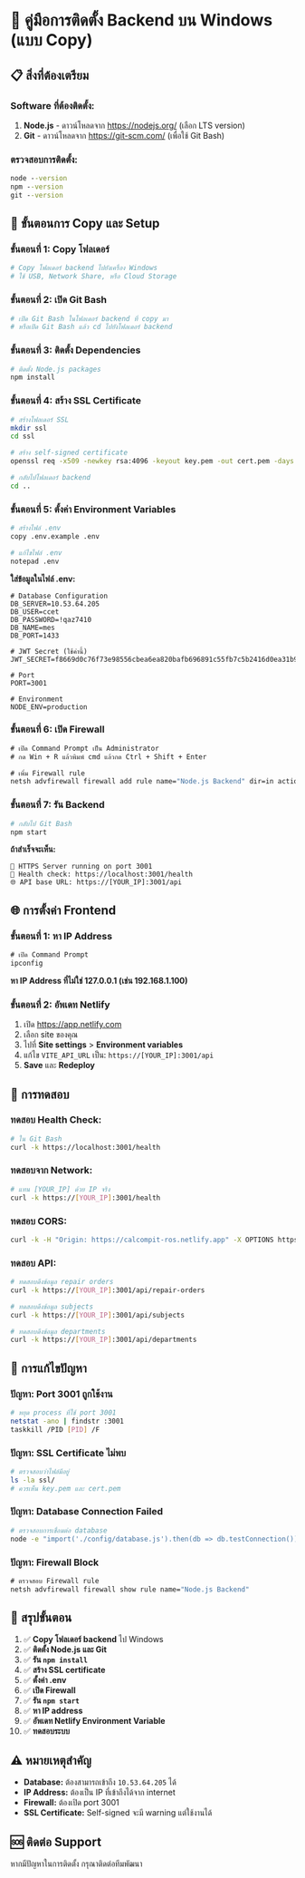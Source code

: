 # 🚀 คู่มือการติดตั้ง Backend บน Windows (แบบ Copy)

## 📋 **สิ่งที่ต้องเตรียม**

### **Software ที่ต้องติดตั้ง:**
1. **Node.js** - ดาวน์โหลดจาก https://nodejs.org/ (เลือก LTS version)
2. **Git** - ดาวน์โหลดจาก https://git-scm.com/ (เพื่อใช้ Git Bash)

### **ตรวจสอบการติดตั้ง:**
```cmd
node --version
npm --version
git --version
```

## 📁 **ขั้นตอนการ Copy และ Setup**

### **ขั้นตอนที่ 1: Copy โฟลเดอร์**
```bash
# Copy โฟลเดอร์ backend ไปยังเครื่อง Windows
# ใช้ USB, Network Share, หรือ Cloud Storage
```

### **ขั้นตอนที่ 2: เปิด Git Bash**
```bash
# เปิด Git Bash ในโฟลเดอร์ backend ที่ copy มา
# หรือเปิด Git Bash แล้ว cd ไปยังโฟลเดอร์ backend
```

### **ขั้นตอนที่ 3: ติดตั้ง Dependencies**
```bash
# ติดตั้ง Node.js packages
npm install
```

### **ขั้นตอนที่ 4: สร้าง SSL Certificate**
```bash
# สร้างโฟลเดอร์ SSL
mkdir ssl
cd ssl

# สร้าง self-signed certificate
openssl req -x509 -newkey rsa:4096 -keyout key.pem -out cert.pem -days 365 -nodes -subj "/C=TH/ST=Bangkok/L=Bangkok/O=TechFix/OU=IT/CN=localhost"

# กลับไปโฟลเดอร์ backend
cd ..
```

### **ขั้นตอนที่ 5: ตั้งค่า Environment Variables**
```bash
# สร้างไฟล์ .env
copy .env.example .env

# แก้ไขไฟล์ .env
notepad .env
```

**ใส่ข้อมูลในไฟล์ .env:**
```env
# Database Configuration
DB_SERVER=10.53.64.205
DB_USER=ccet
DB_PASSWORD=!qaz7410
DB_NAME=mes
DB_PORT=1433

# JWT Secret (ใช้ค่านี้)
JWT_SECRET=f8669d0c76f73e98556cbea6ea820bafb696891c55fb7c5b2416d0ea31b998dc392adb5cbb69d3372e35ac4deb48ad8cd7d6a8ba5dd18fb8994d58b079c8fafe

# Port
PORT=3001

# Environment
NODE_ENV=production
```

### **ขั้นตอนที่ 6: เปิด Firewall**
```cmd
# เปิด Command Prompt เป็น Administrator
# กด Win + R แล้วพิมพ์ cmd แล้วกด Ctrl + Shift + Enter

# เพิ่ม Firewall rule
netsh advfirewall firewall add rule name="Node.js Backend" dir=in action=allow protocol=TCP localport=3001
```

### **ขั้นตอนที่ 7: รัน Backend**
```bash
# กลับไป Git Bash
npm start
```

**ถ้าสำเร็จจะเห็น:**
```
🚀 HTTPS Server running on port 3001
📍 Health check: https://localhost:3001/health
🌐 API base URL: https://[YOUR_IP]:3001/api
```

## 🌐 **การตั้งค่า Frontend**

### **ขั้นตอนที่ 1: หา IP Address**
```cmd
# เปิด Command Prompt
ipconfig
```

**หา IP Address ที่ไม่ใช่ 127.0.0.1 (เช่น 192.168.1.100)**

### **ขั้นตอนที่ 2: อัพเดท Netlify**
1. เปิด https://app.netlify.com
2. เลือก site ของคุณ
3. ไปที่ **Site settings** > **Environment variables**
4. แก้ไข `VITE_API_URL` เป็น: `https://[YOUR_IP]:3001/api`
5. **Save** และ **Redeploy**

## 🧪 **การทดสอบ**

### **ทดสอบ Health Check:**
```bash
# ใน Git Bash
curl -k https://localhost:3001/health
```

### **ทดสอบจาก Network:**
```bash
# แทน [YOUR_IP] ด้วย IP จริง
curl -k https://[YOUR_IP]:3001/health
```

### **ทดสอบ CORS:**
```bash
curl -k -H "Origin: https://calcompit-ros.netlify.app" -X OPTIONS https://[YOUR_IP]:3001/api/repair-orders -v
```

### **ทดสอบ API:**
```bash
# ทดสอบดึงข้อมูล repair orders
curl -k https://[YOUR_IP]:3001/api/repair-orders

# ทดสอบดึงข้อมูล subjects
curl -k https://[YOUR_IP]:3001/api/subjects

# ทดสอบดึงข้อมูล departments
curl -k https://[YOUR_IP]:3001/api/departments
```

## 🔧 **การแก้ไขปัญหา**

### **ปัญหา: Port 3001 ถูกใช้งาน**
```bash
# หยุด process ที่ใช้ port 3001
netstat -ano | findstr :3001
taskkill /PID [PID] /F
```

### **ปัญหา: SSL Certificate ไม่พบ**
```bash
# ตรวจสอบว่าไฟล์มีอยู่
ls -la ssl/
# ควรเห็น key.pem และ cert.pem
```

### **ปัญหา: Database Connection Failed**
```bash
# ตรวจสอบการเชื่อมต่อ database
node -e "import('./config/database.js').then(db => db.testConnection()).then(console.log)"
```

### **ปัญหา: Firewall Block**
```cmd
# ตรวจสอบ Firewall rule
netsh advfirewall firewall show rule name="Node.js Backend"
```

## 📝 **สรุปขั้นตอน**

1. ✅ **Copy โฟลเดอร์ backend** ไป Windows
2. ✅ **ติดตั้ง Node.js และ Git**
3. ✅ **รัน `npm install`**
4. ✅ **สร้าง SSL certificate**
5. ✅ **ตั้งค่า .env**
6. ✅ **เปิด Firewall**
7. ✅ **รัน `npm start`**
8. ✅ **หา IP address**
9. ✅ **อัพเดท Netlify Environment Variable**
10. ✅ **ทดสอบระบบ**

## ⚠️ **หมายเหตุสำคัญ**

- **Database:** ต้องสามารถเข้าถึง `10.53.64.205` ได้
- **IP Address:** ต้องเป็น IP ที่เข้าถึงได้จาก internet
- **Firewall:** ต้องเปิด port 3001
- **SSL Certificate:** Self-signed จะมี warning แต่ใช้งานได้

## 🆘 **ติดต่อ Support**

หากมีปัญหาในการติดตั้ง กรุณาติดต่อทีมพัฒนา
